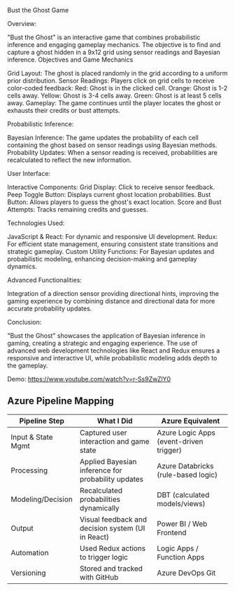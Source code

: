 Bust the Ghost Game 

Overview:

"Bust the Ghost" is an interactive game that combines probabilistic inference and engaging gameplay mechanics. The objective is to find and capture a ghost hidden in a 9x12 grid using sensor readings and Bayesian inference. Objectives and Game Mechanics

Grid Layout: The ghost is placed randomly in the grid according to a uniform prior distribution. Sensor Readings: Players click on grid cells to receive color-coded feedback: Red: Ghost is in the clicked cell. Orange: Ghost is 1-2 cells away. Yellow: Ghost is 3-4 cells away. Green: Ghost is at least 5 cells away. Gameplay: The game continues until the player locates the ghost or exhausts their credits or bust attempts.

Probabilistic Inference:

Bayesian Inference: The game updates the probability of each cell containing the ghost based on sensor readings using Bayesian methods. Probability Updates: When a sensor reading is received, probabilities are recalculated to reflect the new information.

User Interface:

Interactive Components: Grid Display: Click to receive sensor feedback. Peep Toggle Button: Displays current ghost location probabilities. Bust Button: Allows players to guess the ghost's exact location. Score and Bust Attempts: Tracks remaining credits and guesses.

Technologies Used:

JavaScript & React: For dynamic and responsive UI development. Redux: For efficient state management, ensuring consistent state transitions and strategic gameplay. Custom Utility Functions: For Bayesian updates and probabilistic modeling, enhancing decision-making and gameplay dynamics.

Advanced Functionalities:

Integration of a direction sensor providing directional hints, improving the gaming experience by combining distance and directional data for more accurate probability updates.

Conclusion:

"Bust the Ghost" showcases the application of Bayesian inference in gaming, creating a strategic and engaging experience. The use of advanced web development technologies like React and Redux ensures a responsive and interactive UI, while probabilistic modeling adds depth to the gameplay. 


Demo: https://www.youtube.com/watch?v=r-Ss9ZwZlY0

## Azure Pipeline Mapping

| Pipeline Step       | What I Did                                                | Azure Equivalent              |
|---------------------|-----------------------------------------------------------|-------------------------------|
| Input & State Mgmt  | Captured user interaction and game state                  | Azure Logic Apps (event-driven trigger) |
| Processing          | Applied Bayesian inference for probability updates        | Azure Databricks (rule-based logic)     |
| Modeling/Decision   | Recalculated probabilities dynamically                    | DBT (calculated models/views)           |
| Output              | Visual feedback and decision system (UI in React)         | Power BI / Web Frontend                 |
| Automation          | Used Redux actions to trigger logic                       | Logic Apps / Function Apps              |
| Versioning          | Stored and tracked with GitHub                            | Azure DevOps Git                        |

